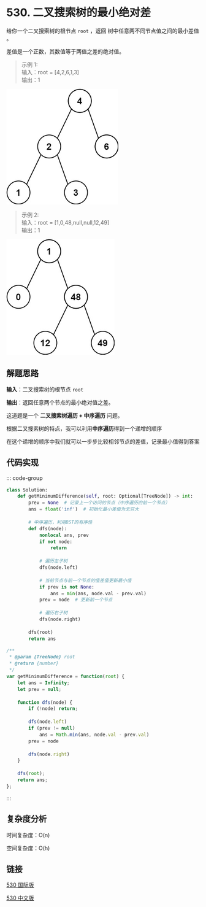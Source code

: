 # 530. 二叉搜索树的最小绝对差 <Badge type="tip" text="Easy" />

给你一个二叉搜索树的根节点 `root` ，返回 树中任意两不同节点值之间的最小差值 。

差值是一个正数，其数值等于两值之差的绝对值。

>示例 1:   
输入：root = [4,2,6,1,3]  
输出：1

![530-1](./assets/530-1.png)

>示例 2:  
输入：root = [1,0,48,null,null,12,49]  
输出：1

![530-2](./assets/530-2.png)

## 解题思路

**输入**：二叉搜索树的根节点 `root`

**输出**：返回任意两个节点的最小绝对值之差。

这道题是一个 **二叉搜索树遍历 + 中序遍历** 问题。

根据二叉搜索树的特点，我可以利用**中序遍历**得到一个递增的顺序

在这个递增的顺序中我们就可以一步步比较相邻节点的差值，记录最小值得到答案

## 代码实现

::: code-group

```python
class Solution:
    def getMinimumDifference(self, root: Optional[TreeNode]) -> int:
        prev = None  # 记录上一个访问的节点（中序遍历的前一个节点）
        ans = float('inf')  # 初始化最小差值为无穷大

        # 中序遍历，利用BST的有序性
        def dfs(node):
            nonlocal ans, prev
            if not node:
                return
            
            # 遍历左子树
            dfs(node.left)

            # 当前节点与前一个节点的值差值更新最小值
            if prev is not None:
                ans = min(ans, node.val - prev.val)
            prev = node  # 更新前一个节点

            # 遍历右子树
            dfs(node.right)

        dfs(root)
        return ans
```

```javascript
/**
 * @param {TreeNode} root
 * @return {number}
 */
var getMinimumDifference = function(root) {
    let ans = Infinity;
    let prev = null;

    function dfs(node) {
        if (!node) return;

        dfs(node.left)
        if (prev != null)
            ans = Math.min(ans, node.val - prev.val)
        prev = node

        dfs(node.right)
    }

    dfs(root);
    return ans;
};
```

:::

## 复杂度分析

时间复杂度：O(n)

空间复杂度：O(h)

## 链接

[530 国际版](https://leetcode.com/problems/minimum-absolute-difference-in-bst/description/)

[530 中文版](https://leetcode.cn/problems/minimum-absolute-difference-in-bst/description/)
